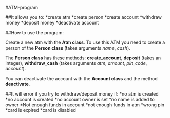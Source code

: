 #ATM-program

##It allows you to:
*create atm
*create person
*create account
*withdraw money
*deposit money
*deactivate account

##How to use the program:

Create a new atm with the **Atm class**.
To use this ATM you need to create a person of the **Person class** (takes arguments *name*, *cash*).

The **Person class** has these methods: **create_account**, **deposit** (takes an integer), **withdraw_cash** (takes arguments *atm*, *amount*, *pin_code*, *account*).

You can deactivate the account with the **Account class** and the method **deactivate**.


##It will error if you try to withdraw/deposit money if:
*no atm is created
*no account is created
*no account owner is set
*no name is added to owner
*Not enough funds in account
*not enough funds in atm
*wrong pin
*card is expired
*card is disabled
